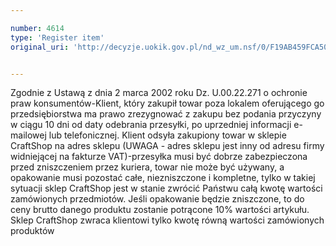 ```yaml
---

number: 4614
type: 'Register item'
original_uri: 'http://decyzje.uokik.gov.pl/nd_wz_um.nsf/0/F19AB459FCA50BF6C1257B6400428533?OpenDocument'


---
```


Zgodnie z Ustawą z dnia 2 marca 2002 roku Dz. U.00.22.271 o ochronie praw konsumentów-Klient, który zakupił towar poza lokalem oferującego go przedsiębiorstwa ma prawo zrezygnować z zakupu bez podania przyczyny w ciągu 10 dni od daty odebrania przesyłki, po uprzedniej informacji e-mailowej lub telefonicznej. Klient odsyła zakupiony towar w sklepie CraftShop na adres sklepu (UWAGA - adres sklepu jest inny od adresu firmy widniejącej na fakturze VAT)-przesyłka musi być dobrze zabezpieczona przed zniszczeniem przez kuriera, towar nie może być używany, a opakowanie musi pozostać całe, niezniszczone i kompletne, tylko w takiej sytuacji sklep CraftShop jest w stanie zwrócić Państwu całą kwotę wartości zamówionych przedmiotów. Jeśli opakowanie będzie zniszczone, to do ceny brutto danego produktu zostanie potrącone 10% wartości artykułu. Sklep CraftShop zwraca klientowi tylko kwotę równą wartości zamówionych produktów
